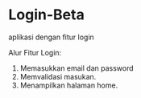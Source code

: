 # Login-Beta
aplikasi dengan fitur login

Alur Fitur Login:

1. Memasukkan email dan password
2. Memvalidasi masukan.
3. Menampilkan halaman home.
